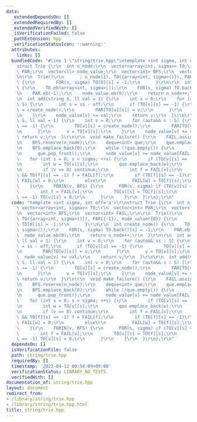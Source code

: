 ```yaml
---
data:
  _extendedDependsOn: []
  _extendedRequiredBy: []
  _extendedVerifiedWith: []
  _isVerificationFailed: false
  _pathExtension: hpp
  _verificationStatusIcon: ':warning:'
  attributes:
    links: []
  bundledCode: "#line 1 \"string/trie.hpp\"\ntemplate <int sigma, int off='a'>\r\n\
    struct Trie {\r\n  int n_node;\r\n  vector<array<int, sigma>> TO;\r\n  vector<int>\
    \ PAR;\r\n  vector<ll> node_value;\r\n  vector<int> BFS;\r\n  vector<int> FAIL;\r\
    \n\r\n  Trie()\r\n      : n_node(1), TO({array<int, sigma>()}), PAR({-1}), node_value({0})\
    \ {\r\n        FOR(s, sigma) TO[0][s] = -1;\r\n      }\r\n\r\n  int create_node()\
    \ {\r\n    TO.eb(array<int, sigma>());\r\n    FOR(s, sigma) TO.back()[s] = -1;\r\
    \n    PAR.eb(-1);\r\n    node_value.eb(0);\r\n    return n_node++;\r\n  }\r\n\r\
    \n  int add(string S, ll val = 1) {\r\n    int v = 0;\r\n    for (auto&& ss :\
    \ S) {\r\n      int s = ss - off;\r\n      if (TO[v][s] == -1) {\r\n        TO[v][s]\
    \ = create_node();\r\n        PAR[TO[v][s]] = v;\r\n      }\r\n      v = TO[v][s];\r\
    \n    }\r\n    node_value[v] += val;\r\n    return v;\r\n  }\r\n\r\n  int add(vector<int>\
    \ S, ll val = 1) {\r\n    int v = 0;\r\n    for (auto&& s : S) {\r\n      if (TO[v][s]\
    \ == -1) {\r\n        TO[v][s] = create_node();\r\n        PAR[TO[v][s]] = v;\r\
    \n      }\r\n      v = TO[v][s];\r\n    }\r\n    node_value[v] += val;\r\n   \
    \ return v;\r\n  }\r\n\r\n  void make_failure() {\r\n    FAIL.assign(n_node, 0);\r\
    \n    BFS.reserve(n_node);\r\n    deque<int> que;\r\n    que.emplace_back(0);\r\
    \n    BFS.emplace_back(0);\r\n    while (!que.empty()) {\r\n      int v = que.front();\r\
    \n      que.pop_front();\r\n      node_value[v] += node_value[FAIL[v]];\r\n  \
    \    for (int s = 0; s < sigma; ++s) {\r\n        if (TO[v][s] == -1) continue;\r\
    \n        int w = TO[v][s];\r\n        que.emplace_back(w);\r\n        BFS.emplace_back(w);\r\
    \n        if (v == 0) continue;\r\n        int f = FAIL[v];\r\n        while (f\
    \ && TO[f][s] == -1) f = FAIL[f];\r\n        if (TO[f][s] == -1)\r\n         \
    \ FAIL[w] = 0;\r\n        else\r\n          FAIL[w] = TO[f][s];\r\n      }\r\n\
    \    }\r\n    FORIN(v, BFS) {\r\n      FOR(s, sigma) if (TO[v][s] == -1) {\r\n\
    \        int f = FAIL[v];\r\n        TO[v][s] = TO[f][s];\r\n        if (TO[v][s]\
    \ == -1) TO[v][s] = 0;\r\n      }\r\n    }\r\n  }\r\n};\r\n"
  code: "template <int sigma, int off='a'>\r\nstruct Trie {\r\n  int n_node;\r\n \
    \ vector<array<int, sigma>> TO;\r\n  vector<int> PAR;\r\n  vector<ll> node_value;\r\
    \n  vector<int> BFS;\r\n  vector<int> FAIL;\r\n\r\n  Trie()\r\n      : n_node(1),\
    \ TO({array<int, sigma>()}), PAR({-1}), node_value({0}) {\r\n        FOR(s, sigma)\
    \ TO[0][s] = -1;\r\n      }\r\n\r\n  int create_node() {\r\n    TO.eb(array<int,\
    \ sigma>());\r\n    FOR(s, sigma) TO.back()[s] = -1;\r\n    PAR.eb(-1);\r\n  \
    \  node_value.eb(0);\r\n    return n_node++;\r\n  }\r\n\r\n  int add(string S,\
    \ ll val = 1) {\r\n    int v = 0;\r\n    for (auto&& ss : S) {\r\n      int s\
    \ = ss - off;\r\n      if (TO[v][s] == -1) {\r\n        TO[v][s] = create_node();\r\
    \n        PAR[TO[v][s]] = v;\r\n      }\r\n      v = TO[v][s];\r\n    }\r\n  \
    \  node_value[v] += val;\r\n    return v;\r\n  }\r\n\r\n  int add(vector<int>\
    \ S, ll val = 1) {\r\n    int v = 0;\r\n    for (auto&& s : S) {\r\n      if (TO[v][s]\
    \ == -1) {\r\n        TO[v][s] = create_node();\r\n        PAR[TO[v][s]] = v;\r\
    \n      }\r\n      v = TO[v][s];\r\n    }\r\n    node_value[v] += val;\r\n   \
    \ return v;\r\n  }\r\n\r\n  void make_failure() {\r\n    FAIL.assign(n_node, 0);\r\
    \n    BFS.reserve(n_node);\r\n    deque<int> que;\r\n    que.emplace_back(0);\r\
    \n    BFS.emplace_back(0);\r\n    while (!que.empty()) {\r\n      int v = que.front();\r\
    \n      que.pop_front();\r\n      node_value[v] += node_value[FAIL[v]];\r\n  \
    \    for (int s = 0; s < sigma; ++s) {\r\n        if (TO[v][s] == -1) continue;\r\
    \n        int w = TO[v][s];\r\n        que.emplace_back(w);\r\n        BFS.emplace_back(w);\r\
    \n        if (v == 0) continue;\r\n        int f = FAIL[v];\r\n        while (f\
    \ && TO[f][s] == -1) f = FAIL[f];\r\n        if (TO[f][s] == -1)\r\n         \
    \ FAIL[w] = 0;\r\n        else\r\n          FAIL[w] = TO[f][s];\r\n      }\r\n\
    \    }\r\n    FORIN(v, BFS) {\r\n      FOR(s, sigma) if (TO[v][s] == -1) {\r\n\
    \        int f = FAIL[v];\r\n        TO[v][s] = TO[f][s];\r\n        if (TO[v][s]\
    \ == -1) TO[v][s] = 0;\r\n      }\r\n    }\r\n  }\r\n};\r\n"
  dependsOn: []
  isVerificationFile: false
  path: string/trie.hpp
  requiredBy: []
  timestamp: '2022-04-12 00:54:09+09:00'
  verificationStatus: LIBRARY_NO_TESTS
  verifiedWith: []
documentation_of: string/trie.hpp
layout: document
redirect_from:
- /library/string/trie.hpp
- /library/string/trie.hpp.html
title: string/trie.hpp
---
```

